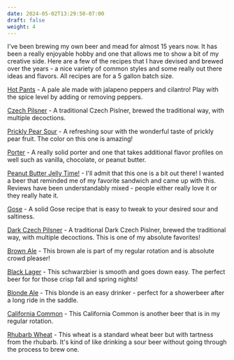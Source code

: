 ```yaml
---
date: 2024-05-02T13:29:50-07:00
draft: false
weight: 4
---
```

I've been brewing my own beer and mead for almost 15 years now. It has been a really enjoyable hobby and one that allows me to show a bit of my creative side. Here are a few of the recipes that I have devised and brewed over the years - a nice variety of common styles and some really out there ideas and flavors. All recipes are for a 5 gallon batch size.

[Hot Pants](recipes/hot-pants-jalapeno-pepper) - A pale ale made with jalapeno peppers and cilantro! Play with the spice level by adding or removing peppers. 

[Czech Pilsner](recipes/czech-pilsner) - A traditional Czech Pislner, brewed the traditional way, with multiple decoctions.

[Prickly Pear Sour](recipes/prickly-pear-sour) - A refreshing sour with the wonderful taste of prickly pear fruit. The color on this one is amazing!

[Porter](recipes/porter) - A really solid porter and one that takes additional flavor profiles on well such as vanilla, chocolate, or peanut butter.

[Peanut Butter Jelly Time!](recipes/peanut-butter-jelly-time) - I'll admit that this one is a bit out there! I wanted a beer that reminded me of my favorite sandwich and came up with this. Reviews have been understandably mixed - people either really love it or they really hate it. 

[Gose](recipes/gose) - A solid Gose recipe that is easy to tweak to your desired sour and saltiness.

[Dark Czech Pilsner](recipes/czech-dark-lager) - A traditional Dark Czech Pislner, brewed the traditional way, with multiple decoctions. This is one of my absolute favorites!

[Brown Ale](recipes/brown) - This brown ale is part of my regular rotation and is absolute crowd pleaser!

[Black Lager](recipes/black-lager) - This schwarzbier is smooth and goes down easy. The perfect beer for for those crisp fall and spring nights!

[Blonde Ale](recipes/blonde) - This blonde is an easy drinker - perfect for a showerbeer after a long ride in the saddle.

[California Common](recipes/cali-common) - This California Common is another beer that is in my regular rotation. 

[Rhubarb Wheat](recipes/rhubarb-wheat) - This wheat is a standard wheat beer but with tartness from the rhubarb. It's kind of like drinking a sour beer without going through the process to brew one.